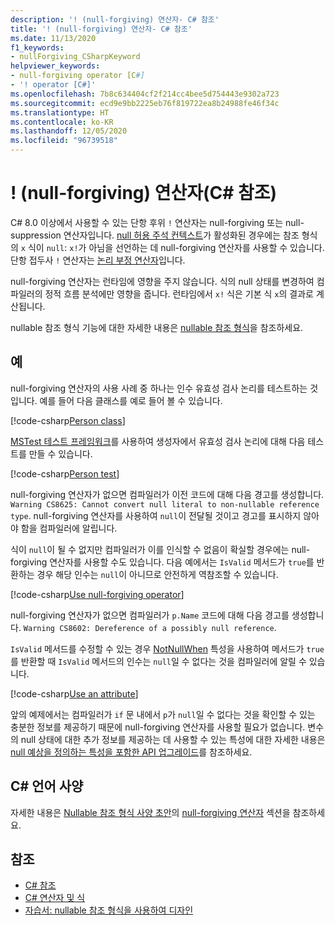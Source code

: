 ```yaml
---
description: '! (null-forgiving) 연산자- C# 참조'
title: '! (null-forgiving) 연산자- C# 참조'
ms.date: 11/13/2020
f1_keywords:
- nullForgiving_CSharpKeyword
helpviewer_keywords:
- null-forgiving operator [C#]
- '! operator [C#]'
ms.openlocfilehash: 7b8c634404cf2f214cc4bee5d754443e9302a723
ms.sourcegitcommit: ecd9e9bb2225eb76f819722ea8b24988fe46f34c
ms.translationtype: HT
ms.contentlocale: ko-KR
ms.lasthandoff: 12/05/2020
ms.locfileid: "96739518"
---
```

# <a name="-null-forgiving-operator-c-reference"></a>! (null-forgiving) 연산자(C# 참조)

C# 8.0 이상에서 사용할 수 있는 단항 후위 `!` 연산자는 null-forgiving 또는 null-suppression 연산자입니다. [null 허용 주석 컨텍스트](../../nullable-references.md#nullable-annotation-context)가 활성화된 경우에는 참조 형식의 `x` 식이 `null`: `x!`가 아님을 선언하는 데 null-forgiving 연산자를 사용할 수 있습니다. 단항 접두사 `!` 연산자는 [논리 부정 연산자](boolean-logical-operators.md#logical-negation-operator-)입니다.

null-forgiving 연산자는 런타임에 영향을 주지 않습니다. 식의 null 상태를 변경하여 컴파일러의 정적 흐름 분석에만 영향을 줍니다. 런타임에서 `x!` 식은 기본 식 `x`의 결과로 계산됩니다.

nullable 참조 형식 기능에 대한 자세한 내용은 [nullable 참조 형식](../builtin-types/nullable-reference-types.md)을 참조하세요.

## <a name="examples"></a>예

null-forgiving 연산자의 사용 사례 중 하나는 인수 유효성 검사 논리를 테스트하는 것입니다. 예를 들어 다음 클래스를 예로 들어 볼 수 있습니다.

[!code-csharp[Person class](snippets/shared/NullForgivingOperator.cs#PersonClass)]

[MSTest 테스트 프레임워크](../../../core/testing/unit-testing-with-mstest.md)를 사용하여 생성자에서 유효성 검사 논리에 대해 다음 테스트를 만들 수 있습니다.

[!code-csharp[Person test](snippets/shared/NullForgivingOperator.cs#TestPerson)]

null-forgiving 연산자가 없으면 컴파일러가 이전 코드에 대해 다음 경고를 생성합니다. `Warning CS8625: Cannot convert null literal to non-nullable reference type`. null-forgiving 연산자를 사용하여 `null`이 전달될 것이고 경고를 표시하지 않아야 함을 컴파일러에 알립니다.

식이 `null`이 될 수 없지만 컴파일러가 이를 인식할 수 없음이 확실할 경우에는 null-forgiving 연산자를 사용할 수도 있습니다. 다음 예에서는 `IsValid` 메서드가 `true`를 반환하는 경우 해당 인수는 `null`이 아니므로 안전하게 역참조할 수 있습니다.

[!code-csharp[Use null-forgiving operator](snippets/shared/NullForgivingOperator.cs#UseNullForgiving)]

null-forgiving 연산자가 없으면 컴파일러가 `p.Name` 코드에 대해 다음 경고를 생성합니다. `Warning CS8602: Dereference of a possibly null reference`.

`IsValid` 메서드를 수정할 수 있는 경우 [NotNullWhen](xref:System.Diagnostics.CodeAnalysis.NotNullWhenAttribute) 특성을 사용하여 메서드가 `true`를 반환할 때 `IsValid` 메서드의 인수는 `null`일 수 없다는 것을 컴파일러에 알릴 수 있습니다.

[!code-csharp[Use an attribute](snippets/shared/NullForgivingOperator.cs#UseAttribute)]

앞의 예제에서는 컴파일러가 `if` 문 내에서 `p`가 `null`일 수 없다는 것을 확인할 수 있는 충분한 정보를 제공하기 때문에 null-forgiving 연산자를 사용할 필요가 없습니다. 변수의 null 상태에 대한 추가 정보를 제공하는 데 사용할 수 있는 특성에 대한 자세한 내용은 [null 예상을 정의하는 특성을 포함한 API 업그레이드](../attributes/nullable-analysis.md)를 참조하세요.

## <a name="c-language-specification"></a>C# 언어 사양

자세한 내용은 [Nullable 참조 형식 사양 초안](~/_csharplang/proposals/csharp-9.0/nullable-reference-types-specification.md#the-null-forgiving-operator)의 [null-forgiving 연산자](~/_csharplang/proposals/csharp-9.0/nullable-reference-types-specification.md) 섹션을 참조하세요.

## <a name="see-also"></a>참조

- [C# 참조](../index.md)
- [C# 연산자 및 식](index.md)
- [자습서: nullable 참조 형식을 사용하여 디자인](../../tutorials/nullable-reference-types.md)
